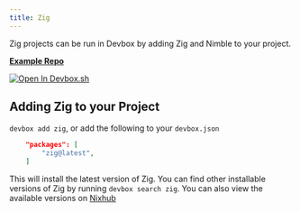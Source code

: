 ```yaml
---
title: Zig
---
```


Zig projects can be run in Devbox by adding Zig and Nimble to your project.

[**Example Repo**](https://github.com/jetify-com/devbox/tree/main/examples/development/zig/zig-hello-world)

[![Open In Devbox.sh](https://jetify.com/img/devbox/open-in-devbox.svg)](https://devbox.sh/open/templates/zig)

## Adding Zig to your Project

`devbox add zig`, or add the following to your `devbox.json`

```json
    "packages": [
        "zig@latest",
    ]
```

This will install the latest version of Zig. You can find other installable versions of Zig by running `devbox search zig`. You can also view the available versions on [Nixhub](https://www.nixhub.io/packages/zig)
